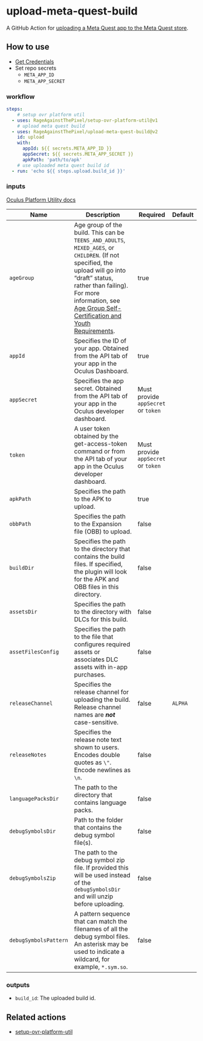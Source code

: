 # upload-meta-quest-build

A GitHub Action for [uploading a Meta Quest app to the Meta Quest store](https://developer.oculus.com/resources/publish-reference-platform-command-line-utility/#upload-quest).

## How to use

* [Get Credentials](https://developer.oculus.com/resources/publish-reference-platform-command-line-utility/#credentials)
* Set repo secrets
  * `META_APP_ID`
  * `META_APP_SECRET`

### workflow

```yaml
steps:
    # setup ovr platform util
  - uses: RageAgainstThePixel/setup-ovr-platform-util@v1
    # upload meta quest build
  - uses: RageAgainstThePixel/upload-meta-quest-build@v2
    id: upload
    with:
      appId: ${{ secrets.META_APP_ID }}
      appSecret: ${{ secrets.META_APP_SECRET }}
      apkPath: 'path/to/apk'
    # use uploaded meta quest build id
  - run: 'echo ${{ steps.upload.build_id }}'
```

### inputs

[Oculus Platform Utility docs](https://developer.oculus.com/resources/publish-reference-platform-command-line-utility/)

| Name | Description | Required | Default |
| ---- | ----------- | ------- |----------|
| `ageGroup` | Age group of the build. This can be `TEENS_AND_ADULTS`, `MIXED_AGES`, or `CHILDREN`. (If not specified, the upload will go into “draft” status, rather than failing). For more information, see [Age Group Self-Certification and Youth Requirements](https://developer.oculus.com/resources/age-groups). | true | |
| `appId` | Specifies the ID of your app. Obtained from the API tab of your app in the Oculus Dashboard. | true | |
| `appSecret` |Specifies the app secret. Obtained from the API tab of your app in the Oculus developer dashboard. | Must provide `appSecret` or `token` | |
| `token` | A user token obtained by the get-access-token command or from the API tab of your app in the Oculus developer dashboard. | Must provide `appSecret` or `token` | |
| `apkPath` | Specifies the path to the APK to upload. | true | |
| `obbPath` | Specifies the path to the Expansion file (OBB) to upload. | false | |
| `buildDir` | Specifies the path to the directory that contains the build files. If specified, the plugin will look for the APK and OBB files in this directory. | false | |
| `assetsDir` | Specifies the path to the directory with DLCs for this build. | false | |
| `assetFilesConfig` | Specifies the path to the file that configures required assets or associates DLC assets with in-app purchases. | false | |
| `releaseChannel` | Specifies the release channel for uploading the build. Release channel names are ***not*** case-sensitive. | false | `ALPHA` |
| `releaseNotes` | Specifies the release note text shown to users. Encodes double quotes as `\"`. Encode newlines as `\n`. | false | |
| `languagePacksDir` | The path to the directory that contains language packs. | false | |
| `debugSymbolsDir` | Path to the folder that contains the debug symbol file(s). | false | |
| `debugSymbolsZip` | The path to the debug symbol zip file. If provided this will be used instead of the `debugSymbolsDir` and will unzip before uploading. | false | |
| `debugSymbolsPattern` | A pattern sequence that can match the filenames of all the debug symbol files. An asterisk may be used to indicate a wildcard, for example, `*.sym.so`. | false | |

### outputs

* `build_id`: The uploaded build id.

## Related actions

* [setup-ovr-platform-util](https://github.com/RageAgainstThePixel/setup-ovr-platform-util)
